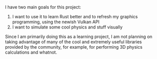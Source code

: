 I have two main goals for this project:
1. I want to use it to learn Rust better and to refresh my graphics programming, using the newish Vulkan API
2. I want to simulate some cool physics and stuff visually

Since I am primarily doing this as a learning project, I am not planning on taking advantage of many of the cool and
extremely useful libraries provided by the community, for example, for performing 3D physics calculations and whatnot.